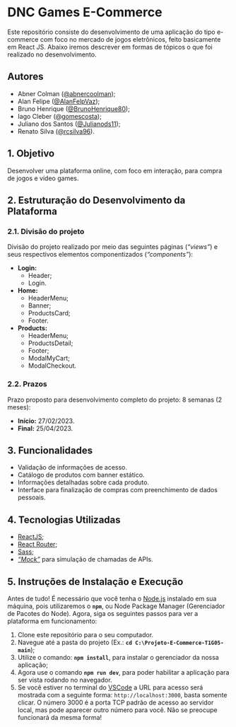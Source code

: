 # DNC Games E-Commerce

Este repositório consiste do desenvolvimento de uma aplicação do tipo e-commerce com foco no mercado de jogos eletrônicos, feito basicamente em React JS. Abaixo iremos descrever em formas de tópicos o que foi realizado no desenvolvimento.

## Autores

- Abner Colman ([@abnercoolman](https://www.github.com/abnercoolman));
- Alan Felipe ([@AlanFelpVaz](https://github.com/AlanFelpVaz));
- Bruno Henrique ([@BrunoHenrique80](https://github.com/BrunoHenrique80));
- Iago Cleber ([@gomescosta](https://github.com/gomescosta));
- Juliano dos Santos ([@Julianods11](https://github.com/Julianods11));
- Renato Silva ([@rcsilva96](https://github.com/rcsilva96)).

## 1. Objetivo

Desenvolver uma plataforma online, com foco em interação, para compra de jogos e vídeo games.

## 2. Estruturação do Desenvolvimento da Plataforma

### 2.1. Divisão do projeto

Divisão do projeto realizado por meio das seguintes páginas (*“views”*) e seus respectivos elementos componentizados (*“components”*):

- **Login:**
  - Header;
  - Login.
- **Home:**
  - HeaderMenu;
  - Banner;
  - ProductsCard;
  - Footer.
- **Products:**
  - HeaderMenu;
  - ProductsDetail;
  - Footer;
  - ModalMyCart;
  - ModalCheckout.

### 2.2. Prazos

Prazo proposto para desenvolvimento completo do projeto: 8 semanas (2 meses):
- **Início:** 27/02/2023.
- **Final:** 25/04/2023.

## 3. Funcionalidades

- Validação de informações de acesso.
- Catálogo de produtos com banner estático.
- Informações detalhadas sobre cada produto.
- Interface para finalização de compras com preenchimento de dados pessoais.

## 4. Tecnologias Utilizadas
- [ReactJS](https://react.dev/);
- [React Router](https://reactrouter.com/en/main);
- [Sass](https://sass-lang.com/);
- *[“Mock”](https://www.geeksforgeeks.org/software-engineering-mock-introduction/)* para simulação de chamadas de APIs.

## 5. Instruções de Instalação e Execução

Antes de tudo! É necessário que você tenha o [Node.js](https://nodejs.org/en) instalado em sua máquina, pois utilizaremos o **```npm```**, ou Node Package Manager (Gerenciador de Pacotes do Node). Agora, siga os seguintes passos para ver a plataforma em funcionamento:

1.	Clone este repositório para o seu computador.
2.	Navegue até a pasta do projeto (Ex.: **```cd C:\Projeto-E-Commerce-T1G05-main```**);
3.	Utilize o comando: **```npm install```**, para instalar o gerenciador da nossa aplicação;
4.	Agora use o comando **```npm run dev```**, para poder habilitar a aplicação para ser vista rodando no navegador.
5.	Se você estiver no terminal do [VSCode](https://code.visualstudio.com/) a URL para acesso será mostrada com a seguinte forma: ```http://localhost:3000```, basta somente clicar. O número 3000 é a porta TCP padrão de acesso ao servidor local, mas pode aparecer outro número para você. Não se preocupe funcionará da mesma forma!